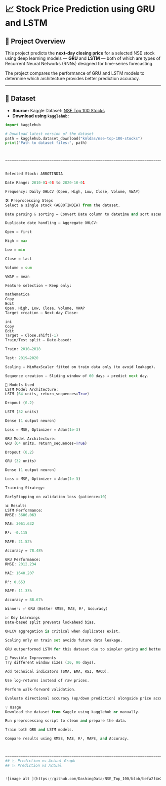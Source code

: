 # 📈 Stock Price Prediction using GRU and LSTM

## 📌 Project Overview
This project predicts the **next-day closing price** for a selected NSE stock using deep learning models — **GRU** and **LSTM** — both of which are types of Recurrent Neural Networks (RNNs) designed for time-series forecasting.

The project compares the performance of GRU and LSTM models to determine which architecture provides better prediction accuracy.

---

## 📂 Dataset
- **Source:** Kaggle Dataset: [NSE Top 100 Stocks](https://www.kaggle.com/datasets/kmldas/nse-top-100-stocks)
- **Download using `kagglehub`:**
```python
import kagglehub

# Download latest version of the dataset
path = kagglehub.dataset_download("kmldas/nse-top-100-stocks")
print("Path to dataset files:", path)



=================================================================================================================================


Selected Stock: ABBOTINDIA

Date Range: 2010-01-08 to 2020-10-01

Frequency: Daily OHLCV (Open, High, Low, Close, Volume, VWAP)

🛠 Preprocessing Steps
Select a single stock (ABBOTINDIA) from the dataset.

Date parsing & sorting — Convert Date column to datetime and sort ascending.

Duplicate date handling — Aggregate OHLCV:

Open = first

High = max

Low = min

Close = last

Volume = sum

VWAP = mean

Feature selection — Keep only:

mathematica
Copy
Edit
Open, High, Low, Close, Volume, VWAP
Target creation — Next-day Close:

ini
Copy
Edit
Target = Close.shift(-1)
Train/Test split — Date-based:

Train: 2010–2018

Test: 2019–2020

Scaling — MinMaxScaler fitted on train data only (to avoid leakage).

Sequence creation — Sliding window of 60 days → predict next day.

🤖 Models Used
LSTM Model Architecture:
LSTM (64 units, return_sequences=True)

Dropout (0.2)

LSTM (32 units)

Dense (1 output neuron)

Loss = MSE, Optimizer = Adam(1e-3)

GRU Model Architecture:
GRU (64 units, return_sequences=True)

Dropout (0.2)

GRU (32 units)

Dense (1 output neuron)

Loss = MSE, Optimizer = Adam(1e-3)

Training Strategy:

EarlyStopping on validation loss (patience=10)

📊 Results
LSTM Performance:
RMSE: 3606.063

MAE: 3061.632

R²: -0.115

MAPE: 21.52%

Accuracy ≈ 78.48%

GRU Performance:
RMSE: 2012.234

MAE: 1640.207

R²: 0.653

MAPE: 11.33%

Accuracy ≈ 88.67%

Winner: ✅ GRU (Better RMSE, MAE, R², Accuracy)

📈 Key Learnings
Date-based split prevents lookahead bias.

OHLCV aggregation is critical when duplicates exist.

Scaling only on train set avoids future data leakage.

GRU outperformed LSTM for this dataset due to simpler gating and better convergence.

🚀 Possible Improvements
Try different window sizes (30, 90 days).

Add technical indicators (SMA, EMA, RSI, MACD).

Use log-returns instead of raw prices.

Perform walk-forward validation.

Evaluate directional accuracy (up/down prediction) alongside price accuracy.

💡 Usage
Download the dataset from Kaggle using kagglehub or manually.

Run preprocessing script to clean and prepare the data.

Train both GRU and LSTM models.

Compare results using RMSE, MAE, R², MAPE, and Accuracy.



============================================================================================
## 📉 Prediction vs Actual Graph
## 📉 Prediction vs Actual


![image alt ](https://github.com/DashingData/NSE_Top_100/blob/befa2f4e2db17e173ea8ec341ebef440f0f37be8/predictions.png)

